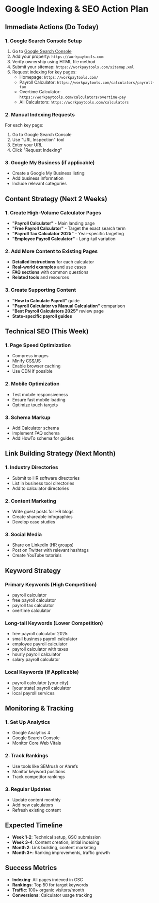 # Google Indexing & SEO Action Plan

## Immediate Actions (Do Today)

### 1. Google Search Console Setup
1. Go to [Google Search Console](https://search.google.com/search-console)
2. Add your property: `https://workpaytools.com`
3. Verify ownership using HTML file method
4. Submit your sitemap: `https://workpaytools.com/sitemap.xml`
5. Request indexing for key pages:
   - Homepage: `https://workpaytools.com/`
   - Payroll Calculator: `https://workpaytools.com/calculators/payroll-tax`
   - Overtime Calculator: `https://workpaytools.com/calculators/overtime-pay`
   - All Calculators: `https://workpaytools.com/calculators`

### 2. Manual Indexing Requests
For each key page:
1. Go to Google Search Console
2. Use "URL Inspection" tool
3. Enter your URL
4. Click "Request Indexing"

### 3. Google My Business (if applicable)
- Create a Google My Business listing
- Add business information
- Include relevant categories

## Content Strategy (Next 2 Weeks)

### 1. Create High-Volume Calculator Pages
- **"Payroll Calculator"** - Main landing page
- **"Free Payroll Calculator"** - Target the exact search term
- **"Payroll Tax Calculator 2025"** - Year-specific targeting
- **"Employee Payroll Calculator"** - Long-tail variation

### 2. Add More Content to Existing Pages
- **Detailed instructions** for each calculator
- **Real-world examples** and use cases
- **FAQ sections** with common questions
- **Related tools** and resources

### 3. Create Supporting Content
- **"How to Calculate Payroll"** guide
- **"Payroll Calculator vs Manual Calculation"** comparison
- **"Best Payroll Calculators 2025"** review page
- **State-specific payroll guides**

## Technical SEO (This Week)

### 1. Page Speed Optimization
- Compress images
- Minify CSS/JS
- Enable browser caching
- Use CDN if possible

### 2. Mobile Optimization
- Test mobile responsiveness
- Ensure fast mobile loading
- Optimize touch targets

### 3. Schema Markup
- Add Calculator schema
- Implement FAQ schema
- Add HowTo schema for guides

## Link Building Strategy (Next Month)

### 1. Industry Directories
- Submit to HR software directories
- List in business tool directories
- Add to calculator directories

### 2. Content Marketing
- Write guest posts for HR blogs
- Create shareable infographics
- Develop case studies

### 3. Social Media
- Share on LinkedIn (HR groups)
- Post on Twitter with relevant hashtags
- Create YouTube tutorials

## Keyword Strategy

### Primary Keywords (High Competition)
- payroll calculator
- free payroll calculator
- payroll tax calculator
- overtime calculator

### Long-tail Keywords (Lower Competition)
- free payroll calculator 2025
- small business payroll calculator
- employee payroll calculator
- payroll calculator with taxes
- hourly payroll calculator
- salary payroll calculator

### Local Keywords (If Applicable)
- payroll calculator [your city]
- [your state] payroll calculator
- local payroll services

## Monitoring & Tracking

### 1. Set Up Analytics
- Google Analytics 4
- Google Search Console
- Monitor Core Web Vitals

### 2. Track Rankings
- Use tools like SEMrush or Ahrefs
- Monitor keyword positions
- Track competitor rankings

### 3. Regular Updates
- Update content monthly
- Add new calculators
- Refresh existing content

## Expected Timeline

- **Week 1-2**: Technical setup, GSC submission
- **Week 3-4**: Content creation, initial indexing
- **Month 2**: Link building, content marketing
- **Month 3+**: Ranking improvements, traffic growth

## Success Metrics

- **Indexing**: All pages indexed in GSC
- **Rankings**: Top 50 for target keywords
- **Traffic**: 100+ organic visitors/month
- **Conversions**: Calculator usage tracking
